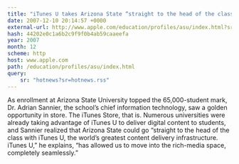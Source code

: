 ```yaml
---
title: "iTunes U takes Arizona State “straight to the head of the class”"
date: 2007-12-10 20:14:57 +0000
external-url: http://www.apple.com/education/profiles/asu/index.html?sr=hotnews?sr=hotnews.rss
hash: 44202e0c1a6b2c9f9f0b4ab59caaeefa
year: 2007
month: 12
scheme: http
host: www.apple.com
path: /education/profiles/asu/index.html
query:
    sr: "hotnews?sr=hotnews.rss"
---
```


As enrollment at Arizona State University topped the 65,000-student mark, Dr. Adrian Sannier, the school’s chief information technology, saw a golden opportunity in store. The iTunes Store, that is. Numerous universities were already taking advantage of iTunes U to deliver digital content to students, and Sannier realized that Arizona State could go “straight to the head of the class with iTunes U, the world’s greatest content delivery infrastructure. iTunes U,” he explains, “has allowed us to move into the rich-media space, completely seamlessly.”
